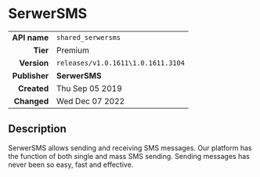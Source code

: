 # SerwerSMS
| | |
|-:|-|
|**API name**|`shared_serwersms`|
|**Tier**|Premium|
|**Version**|`releases/v1.0.1611\1.0.1611.3104`|
|**Publisher**|**SerwerSMS**|
|**Created**|Thu Sep 05 2019|
|**Changed**|Wed Dec 07 2022|

## Description
SerwerSMS allows sending and receiving SMS messages. Our platform has the function of both single and mass SMS sending. Sending messages has never been so easy, fast and effective.
